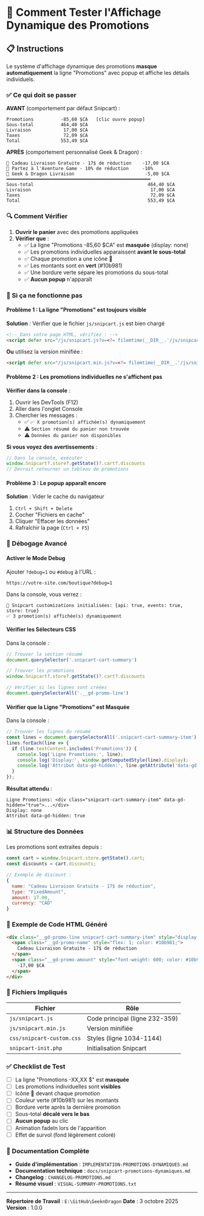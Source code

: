 # 🧪 Comment Tester l'Affichage Dynamique des Promotions

## 📋 Instructions

Le système d'affichage dynamique des promotions **masque automatiquement** la ligne "Promotions" avec popup et affiche les détails individuels.

### ✅ Ce qui doit se passer

**AVANT** (comportement par défaut Snipcart) :
```
Promotions          -85,60 $CA   [clic ouvre popup]
Sous-total          464,40 $CA
Livraison            17,00 $CA
Taxes                72,09 $CA
Total               553,49 $CA
```

**APRÈS** (comportement personnalisé Geek & Dragon) :
```
🎁 Cadeau Livraison Gratuite - 17$ de réduction    -17,00 $CA
🎁 Partez à l'Aventure Game - 10% de réduction     -10%
🎁 Geek & Dragon Livraison                          -5,00 $CA
━━━━━━━━━━━━━━━━━━━━━━━━━━━━━━━━━━━━━━━━━━━━━━━━━━━━━
Sous-total                                          464,40 $CA
Livraison                                            17,00 $CA
Taxes                                                72,09 $CA
Total                                               553,49 $CA
```

### 🔍 Comment Vérifier

1. **Ouvrir le panier** avec des promotions appliquées
2. **Vérifier que** :
   - ✅ La ligne "Promotions -85,60 $CA" est **masquée** (display: none)
   - ✅ Les promotions individuelles apparaissent **avant le sous-total**
   - ✅ Chaque promotion a une icône 🎁
   - ✅ Les montants sont en **vert** (#10b981)
   - ✅ Une bordure verte sépare les promotions du sous-total
   - ✅ **Aucun popup** n'apparaît

### 🐛 Si ça ne fonctionne pas

#### Problème 1 : La ligne "Promotions" est toujours visible

**Solution** : Vérifier que le fichier `js/snipcart.js` est bien chargé

```html
<!-- Dans votre page HTML, vérifiez : -->
<script defer src="/js/snipcart.js?v=<?= filemtime(__DIR__.'/js/snipcart.js') ?>"></script>
```

**Ou** utilisez la version minifiée :

```html
<script defer src="/js/snipcart.min.js?v=<?= filemtime(__DIR__.'/js/snipcart.min.js') ?>"></script>
```

#### Problème 2 : Les promotions individuelles ne s'affichent pas

**Vérifier dans la console** :

1. Ouvrir les DevTools (F12)
2. Aller dans l'onglet Console
3. Chercher les messages :
   - ✅ `✅ X promotion(s) affichée(s) dynamiquement`
   - ⚠️ `Section résumé du panier non trouvée`
   - ⚠️ `Données du panier non disponibles`

**Si vous voyez des avertissements** :

```javascript
// Dans la console, exécuter :
window.Snipcart?.store?.getState()?.cart?.discounts
// Devrait retourner un tableau de promotions
```

#### Problème 3 : Le popup apparaît encore

**Solution** : Vider le cache du navigateur

1. `Ctrl + Shift + Delete`
2. Cocher "Fichiers en cache"
3. Cliquer "Effacer les données"
4. Rafraîchir la page (`Ctrl + F5`)

### 🔧 Débogage Avancé

#### Activer le Mode Debug

Ajouter `?debug=1` ou `#debug` à l'URL :

```
https://votre-site.com/boutique?debug=1
```

Dans la console, vous verrez :

```
🎨 Snipcart customizations initialisées: {api: true, events: true, store: true}
✅ 3 promotion(s) affichée(s) dynamiquement
```

#### Vérifier les Sélecteurs CSS

Dans la console :

```javascript
// Trouver la section résumé
document.querySelector('.snipcart-cart-summary')

// Trouver les promotions
window.Snipcart?.store?.getState()?.cart?.discounts

// Vérifier si les lignes sont créées
document.querySelectorAll('.__gd-promo-line')
```

#### Vérifier que la Ligne "Promotions" est Masquée

Dans la console :

```javascript
// Trouver les lignes du résumé
const lines = document.querySelectorAll('.snipcart-cart-summary-item');
lines.forEach(line => {
  if (line.textContent.includes('Promotions')) {
    console.log('Ligne Promotions:', line);
    console.log('Display:', window.getComputedStyle(line).display);
    console.log('Attribut data-gd-hidden:', line.getAttribute('data-gd-hidden'));
  }
});
```

**Résultat attendu** :
```
Ligne Promotions: <div class="snipcart-cart-summary-item" data-gd-hidden="true">...</div>
Display: none
Attribut data-gd-hidden: true
```

### 📊 Structure des Données

Les promotions sont extraites depuis :

```javascript
const cart = window.Snipcart.store.getState().cart;
const discounts = cart.discounts;

// Exemple de discount :
{
  name: "Cadeau Livraison Gratuite - 17$ de réduction",
  type: "FixedAmount",
  amount: 17.00,
  currency: "CAD"
}
```

### 🎨 Exemple de Code HTML Généré

```html
<div class="__gd-promo-line snipcart-cart-summary-item" style="display: flex !important; ...">
  <span class="__gd-promo-name" style="flex: 1; color: #10b981;">
    Cadeau Livraison Gratuite - 17$ de réduction
  </span>
  <span class="__gd-promo-amount" style="font-weight: 600; color: #10b981;">
    -17,00 $CA
  </span>
</div>
```

### 📝 Fichiers Impliqués

| Fichier | Rôle |
|---------|------|
| `js/snipcart.js` | Code principal (ligne 232-359) |
| `js/snipcart.min.js` | Version minifiée |
| `css/snipcart-custom.css` | Styles (ligne 1034-1144) |
| `snipcart-init.php` | Initialisation Snipcart |

### ✅ Checklist de Test

- [ ] La ligne "Promotions -XX,XX $" est **masquée**
- [ ] Les promotions individuelles sont **visibles**
- [ ] Icône 🎁 devant chaque promotion
- [ ] Couleur verte (#10b981) sur les montants
- [ ] Bordure verte après la dernière promotion
- [ ] Sous-total **décalé vers le bas**
- [ ] **Aucun popup** au clic
- [ ] Animation fadeIn lors de l'apparition
- [ ] Effet de survol (fond légèrement coloré)

### 🔗 Documentation Complète

- **Guide d'implémentation** : `IMPLEMENTATION-PROMOTIONS-DYNAMIQUES.md`
- **Documentation technique** : `docs/snipcart-promotions-dynamiques.md`
- **Changelog** : `CHANGELOG-PROMOTIONS.md`
- **Résumé visuel** : `VISUAL-SUMMARY-PROMOTIONS.txt`

---

**Répertoire de Travail** : `E:\GitHub\GeeknDragon`
**Date** : 3 octobre 2025
**Version** : 1.0.0
